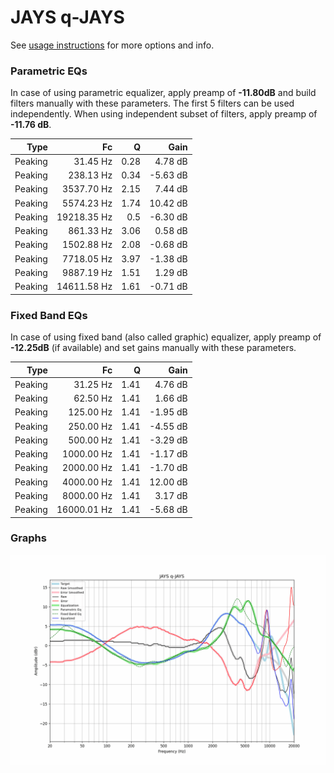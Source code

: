# JAYS q-JAYS
See [usage instructions](https://github.com/jaakkopasanen/AutoEq#usage) for more options and info.

### Parametric EQs
In case of using parametric equalizer, apply preamp of **-11.80dB** and build filters manually
with these parameters. The first 5 filters can be used independently.
When using independent subset of filters, apply preamp of **-11.76 dB**.

| Type    | Fc          |    Q | Gain     |
|--------:|------------:|-----:|---------:|
| Peaking | 31.45 Hz    | 0.28 | 4.78 dB  |
| Peaking | 238.13 Hz   | 0.34 | -5.63 dB |
| Peaking | 3537.70 Hz  | 2.15 | 7.44 dB  |
| Peaking | 5574.23 Hz  | 1.74 | 10.42 dB |
| Peaking | 19218.35 Hz | 0.5  | -6.30 dB |
| Peaking | 861.33 Hz   | 3.06 | 0.58 dB  |
| Peaking | 1502.88 Hz  | 2.08 | -0.68 dB |
| Peaking | 7718.05 Hz  | 3.97 | -1.38 dB |
| Peaking | 9887.19 Hz  | 1.51 | 1.29 dB  |
| Peaking | 14611.58 Hz | 1.61 | -0.71 dB |

### Fixed Band EQs
In case of using fixed band (also called graphic) equalizer, apply preamp of **-12.25dB**
(if available) and set gains manually with these parameters.

| Type    | Fc          |    Q | Gain     |
|--------:|------------:|-----:|---------:|
| Peaking | 31.25 Hz    | 1.41 | 4.76 dB  |
| Peaking | 62.50 Hz    | 1.41 | 1.66 dB  |
| Peaking | 125.00 Hz   | 1.41 | -1.95 dB |
| Peaking | 250.00 Hz   | 1.41 | -4.55 dB |
| Peaking | 500.00 Hz   | 1.41 | -3.29 dB |
| Peaking | 1000.00 Hz  | 1.41 | -1.17 dB |
| Peaking | 2000.00 Hz  | 1.41 | -1.70 dB |
| Peaking | 4000.00 Hz  | 1.41 | 12.00 dB |
| Peaking | 8000.00 Hz  | 1.41 | 3.17 dB  |
| Peaking | 16000.01 Hz | 1.41 | -5.68 dB |

### Graphs
![](./JAYS%20q-JAYS.png)